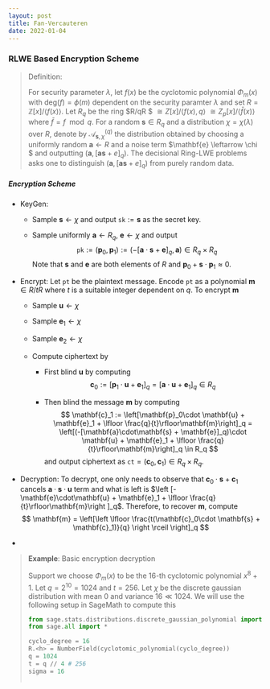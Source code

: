 ```yaml
---
layout: post
title: Fan-Vercauteren
date: 2022-01-04
---
```


### RLWE Based Encryption Scheme

> Definition:
>
> For security parameter $\lambda$, let $f(x)$ be the cyclotomic polynomial $\Phi_m(x)$ with $\text{deg}(f) = \phi(m)$ dependent on the security paramter $\lambda$ and set $R = \mathbb{Z}[x]/\langle f(x) \rangle$. Let $R_q$ be the ring $R/qR $  $\cong Z[x]/\langle f(x), q \rangle$ $\cong Z_p[x]/\langle \bar{f}(x)\rangle$  where $\bar{f} = f \mod q$. For a random $\mathbf{s} \in R_q$ and a distribution $\chi = \chi(\lambda)$ over $R$, denote by $\mathcal{A}_{\mathbf{s},\chi}^{(q)}$ the distribution obtained by choosing a uniformly random $\mathbf{a} \leftarrow R$   and a noise term $\mathbf{e} \leftarrow \chi $ and outputting $(\mathbf{a}, [\mathbf{a}\mathbf{s} + e]_q)$. The decisional Ring-LWE problems asks one to distinguish $(\mathbf{a}, [\mathbf{a}\mathbf{s} + e]_q)$ from purely random data.

##### Encryption Scheme

- KeyGen:

  - Sample $\mathbf{s} \leftarrow \chi$ and output $\mathtt{sk} := \mathbf{s}$ as the secret key.

  - Sample uniformly $\mathbf{a} \leftarrow R_q$, $\mathbf{e} \leftarrow \chi$ and output 
    $$
    \mathtt{pk} := (\mathbf{p}_0,\mathbf{p}_1) := (-[\mathbf{a}\cdot\mathbf{s} + \mathbf{e}]_q, \mathbf{a}) \in R_q\times R_q
    \label{eq:basic-pk-gen}
    $$
    Note that $\mathbf{s}$ and $\mathbf{e}$ are both elements of $R$ and $\mathbf{p}_0 + \mathbf{s}\cdot\mathbf{p}_1 \approx 0$.  

- Encrypt: Let $\mathtt{pt}$ be the plaintext message. Encode $\mathtt{pt}$ as a polynomial $\mathbf{m} \in R/tR$ where $t$ is a suitable integer dependent on $q$. To encrypt $\mathbf{m}$ 

  - Sample $\mathbf{u} \leftarrow \chi$

  - Sample $\mathbf{e}_1 \leftarrow \chi$

  - Sample $\mathbf{e}_2 \leftarrow \chi$

  - Compute ciphertext by 

    - First blind $\mathbf{u}$ by computing 
      $$
      \mathbf{c}_0 := [\mathbf{p}_1\cdot \mathbf{u} + \mathbf{e}_1]_q = [\mathbf{a}\cdot \mathbf{u} + \mathbf{e}_1]_q \in R_q
      $$

    - Then blind the message $\mathbf{m}$ by computing 
      $$
      \mathbf{c}_1 := \left[\mathbf{p}_0\cdot \mathbf{u} + \mathbf{e}_1 + \lfloor \frac{q}{t}\rfloor\mathbf{m}\right]_q = \left[(-[\mathbf{a}\cdot\mathbf{s} + \mathbf{e}]_q)\cdot \mathbf{u} + \mathbf{e}_1 + \lfloor \frac{q}{t}\rfloor\mathbf{m}\right]_q \in R_q
      $$
      and output ciphertext as $\mathtt{ct} = (\mathbf{c}_0, \mathbf{c}_1) \in R_q \times R_q$.
  
- Decryption: To decrypt, one only needs to observe that $\mathbf{c}_0\cdot \mathbf{s} + \mathbf{c}_1$ cancels $\mathbf{a}\cdot\mathbf{s}\cdot\mathbf{u}$ term and what is left is $\left [-\mathbf{e}\cdot\mathbf{u} + \mathbf{e}_1 + \lfloor \frac{q}{t}\rfloor\mathbf{m}\right ]_q$. Therefore, to recover $\mathbf{m}$, compute 
  $$
  \mathbf{m} = \left[\left \lfloor \frac{t(\mathbf{c}_0\cdot \mathbf{s} + \mathbf{c}_1)}{q} \right \rceil \right]_q
  $$

- 

> **Example**: Basic encryption decryption
>
> Support we choose $\Phi_m(x)$ to be the $16$-th cyclotomic polynomial $x^8+1$. Let $q=2^{10} = 1024$ and $t = 256$. Let $\chi$ be the discrete gaussian distribution with mean $0$ and variance $16 \ll 1024$. We will use the following setup in SageMath to compute this
>
> ```python
> from sage.stats.distributions.discrete_gaussian_polynomial import DiscreteGaussianDistributionPolynomialSampler
> from sage.all import *
> 
> cyclo_degree = 16
> R.<h> = NumberField(cyclotomic_polynomial(cyclo_degree))
> q = 1024
> t = q // 4 # 256
> sigma = 16 
> 
> 
> 
> ```
>
>  